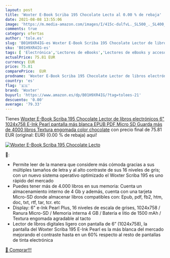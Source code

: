 ```yaml
---
layout: post
title: 'Woxter E-Book Scriba 195 Chocolate Lecto al 0.00 % de rebaja'
date: 2021-08-08 13:55:06
image: 'https://m.media-amazon.com/images/I/415c-dulfvL._SL500_._SL400_.jpg'
comments: true
category: ofertas
author: 'tole.es'
slug: 'B01H9XR4IG-es Woxter E-Book Scriba 195 Chocolate Lector de libros...'
sku: 'B01H9XR4IG-es'
tags: [ 'Electrónica','Lectores de eBooks','Lectores de eBooks y accesorios','chocolate','woxter', ]
actualPrice: 75.81 EUR
currency: EUR
price: 75.81
comparePrice:  EUR
prodname: 'Woxter E-Book Scriba 195 Chocolate Lector de libros electrónicos 6"  1024x758  E-Ink Pearl pantalla más blanca  EPUB  PDF  Micro SD  Guarda más de 4000 libros  Textura engomada  color chocolate'
country: 'es'
flag: '🇪🇸'
brand: 'Woxter'
buyurl: 'https://www.amazon.es/dp/B01H9XR4IG/?tag=tolees-21'
descuento: '0.00'
average: '79.33'
---
```


Tienes [Woxter E-Book Scriba 195 Chocolate Lector de libros electrónicos 6"  1024x758  E-Ink Pearl pantalla más blanca  EPUB  PDF  Micro SD  Guarda más de 4000 libros  Textura engomada  color chocolate](https://www.amazon.es/dp/B01H9XR4IG/?tag=tolees-21) con precio final de  75.81 EUR (original:  EUR) (0.00 %  de rebaja) aqui!

[![Woxter E-Book Scriba 195 Chocolate Lecto](https://m.media-amazon.com/images/I/415c-dulfvL._SL500_._SL400_.jpg)](https://www.amazon.es/dp/B01H9XR4IG/?tag=tolees-21)

🔎:

- Permite leer de la manera que considere más cómoda gracias a sus múltiples tamaños de letra y al alto contraste de sus 16 niveles de gris; con un nuevo sistema operativo optimizado el Woxter Scriba 195 es uno rápido del mercado
- Puedes tener más de 4.000 libros en sus memoria: Cuenta un almacenamiento interno de 4 Gb y además, cuenta con una tarjeta Micro-SD donde almacenar libros compatibles con: Epub, pdf, fb2, htm, doc, txt, rtf, tar, tcr. etc
- Display: 6" e-Ink Pearl Plus, 16 niveles de escala de grises, 1024x758 / Ranura Micro-SD / Memoria interna 4 GB / Batería e litio de 1500 mAh / Textura engomada agradable al tacto
- Lector de libros digitales ligero con pantalla de 6” (1024x758), la pantalla del Woxter Scriba 195 E-Ink Pearl es la más blanca del mercado mejorando el contraste hasta en un 60% respecto al resto de pantallas de tinta electrónica

[🛒 Comprar!!!](https://www.amazon.es/dp/B01H9XR4IG/?tag=tolees-21)
